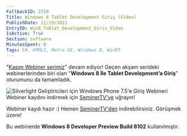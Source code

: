 ```yaml
---
FallbackID: 2729
Title: Windows 8 Tablet Development Giriş (Video)
PublishDate: 11/19/2011
EntryID: Win8_Tablet_Development_Giris_Video
IsActive: True
Section: software
MinutesSpent: 0
Tags: C#, HTML5, Metro UI, Windows 8, WinRT
---
```

"[Kasım Webiner
serimiz](http://daron.yondem.com/tr/post/Kasim_Ayi_Webinerleri_SL_WP7_Win8_IE10_Azure)"
devam ediyor! Geçen akşam serideki webinerlerinden biri olan "**Windows
8 İle Tablet Development’a Giriş**" oturumunu da tamamladık.

![Silverlight Geliştiricileri için Windows Phone 7.5'e Giriş
Webineri](http://cdn.daron.yondem.com/assets/2729/Win8_Tablet_Intro.jpg)\
Webiner kaydını indirmek için
[SeminerTV'ye](http://daron.yondem.com/tr/seminertv/) uğrayın!

Webiner kaydı hazır :) Hemen
[SeminerTV'den](http://daron.yondem.com/tr/seminertv/) indirebilirsiniz.
Görüşmek üzere!

Bu webinerde **Windows 8 Developer Preview Build 8102** kullanılmıştır.


